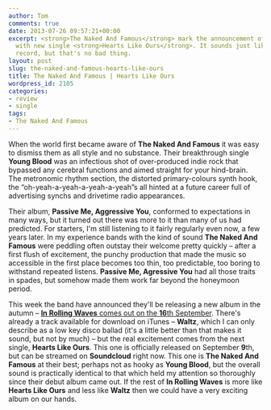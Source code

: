 ```yaml
---
author: Tom
comments: true
date: 2013-07-26 09:57:21+00:00
excerpt: <strong>The Naked And Famous</strong> mark the announcement of a new album
  with new single <strong>Hearts Like Ours</strong>. It sounds just like their last
  record, but that's no bad thing.
layout: post
slug: the-naked-and-famous-hearts-like-ours
title: The Naked And Famous | Hearts Like Ours
wordpress_id: 2105
categories:
- review
- single
tags:
- The Naked And Famous
---
```


When the world first became aware of **The Naked And Famous** it was easy to dismiss them as all style and no substance. Their breakthrough single **Young Blood** was an infectious shot of over-produced indie rock that bypassed any cerebral functions and aimed straight for your hind-brain. The metronomic rhythm section, the distorted primary-colours synth hook, the “oh-yeah-a-yeah-a-yeah-a-yeah”s all hinted at a future career full of advertising synchs and drivetime radio appearances.

Their album, **Passive Me, Aggressive You**, conformed to expectations in many ways, but it turned out there was more to it than many of us had predicted. For starters, I'm still listening to it fairly regularly even now, a few years later. In my experience bands with the kind of sound **The Naked And Famous** were peddling often outstay their welcome pretty quickly – after a first flush of excitement, the punchy production that made the music so accessible in the first place becomes too thin, too predictable, too boring to withstand repeated listens. **Passive Me, Agressive You** had all those traits in spades, but somehow made them work far beyond the honeymoon period.

This week the band have announced they'll be releasing a new album in the autumn – [**In Rolling Waves** comes out on the **16**th September](https://itunes.apple.com/gb/album/in-rolling-waves/id675818532). There's already a track available for download on iTunes – **Waltz**, which I can only describe as a low key disco ballad (it's a little better than that makes it sound, but not by much) – but the real excitement comes from the next single, **Hearts Like Ours**. This one is officially released on September **9**th, but can be streamed on **Soundcloud** right now. This one is **The Naked And Famous** at their best; perhaps not as hooky as **Young Blood**, but the overall sound is practically identical to that which held my attention so thoroughly since their debut album came out. If the rest of **In Rolling Waves** is more like **Hearts Like Ours** and less like **Waltz** then we could have a very exciting album on our hands.


